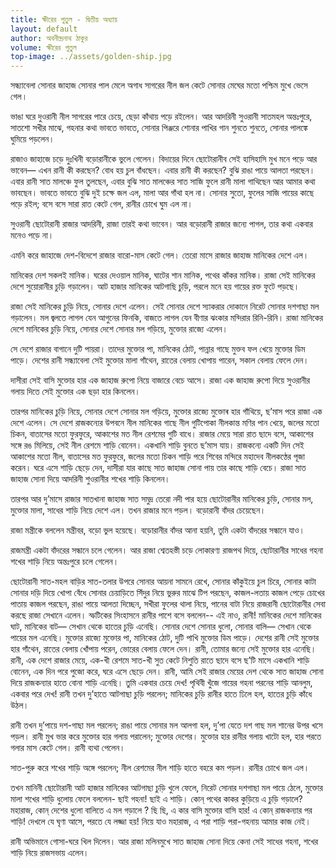 ```yaml
---
title: ক্ষীরের পুতুল - দ্বিতীয় অধ্যায়
layout: default
author: অবনীন্দ্রনাথ ঠাকুর
volume: ক্ষীরের পুতুল
top-image: ../assets/golden-ship.jpg
---
```

সন্ধ্যাবেলা সোনার জাহাজ সােনার পাল মেলে অগাধ সাগরের নীল জল কেটে সােনার মেঘের মতো পশ্চিম মুখে ভেসে গেল।

ভাঙা ঘরে দুওরানী নীল সাগরের পারে চেয়ে, ছেড়া কাঁথায় পড়ে রইলেন। আর আদরিনী সুওরানী সাতমহল অন্তঃপুরে, সাতশাে সখীর মাঝে, গহনার কথা ভাবতে ভাবতে, সােনার পিঞ্জরে শােনার পাখির গান শুনতে শুনতে, সােনার পালঙ্কে ঘুমিয়ে পড়লেন।

রাজাও জাহাজে চড়ে দুঃখিনী বড়োরানীকে ভুলে গেলেন। বিদায়ের দিনে ছােটোরানীব সেই হাসিহাসি মুখ মনে পড়ে আর ভাবেন— এখন রানী কী করছেন? বোধ হয় চুল বাঁধছেন। এবার রানী কী করছেন? বুঝি রাঙা পায়ে আলতা পরছেন। এবার রানী সাত মালঞ্চে ফুল তুলছেন, এবার বুঝি সাত মালঞ্চের সাত সাজি ফুলে রানী মালা গাথিছেন আর আমার কথা ভাবছেন। ভাবতে ভাবতে বুঝি দুই চক্ষে জল এল, মালা আর গাঁথা হল না। সােনার সুতাে, ফুলের সাজি পায়ের কাছে পড়ে রইল; বসে বসে সারা রাত কেটে গেল, রানীর চোখে ঘুম এল না।

সুওরানী ছােটোরানী রাজার আদরিনী, রাজা তারই কথা ভাবেন। আর বড়ােরানী রাজার জন্যে পাগল, তার কথা একবার মনেও পড়ে না।

এমনি করে জাহাজে দেশ-বিদেশে রাজার বারো-মাস কেটে গেল। তেরাে মাসে রাজার জাহাজ মানিকের দেশে এল।

মানিকের দেশ সকলই মানিক। ঘরের দেওয়াল মানিক, ঘাটের শান মানিক, পথের কাঁকর মানিক। রাজা সেই মানিকের দেশে সুয়ােরানীর চুড়ি গড়ালেন। আট হাজার মানিকের আটগাছি চুড়ি, পরলে মনে হয় গায়ের রক্ত ফুটে পড়ছে।

রাজা সেই মানিকের চুড়ি নিয়ে, সােনার দেশে এলেন। সেই সােনার দেশে স্যাকরার দোকানে নিরেট সােনার দশগাছা মল গড়ালেন। মল জ্বলতে লাগল যেন আগুনের ফিনকি, বাজতে লাগল যেন বীণার ঝংকার মন্দিরার রিনি-রিনি। রাজা মানিকের দেশে মানিকের চুড়ি নিয়ে, সােনার দেশে সােনার মল গড়িয়ে, মুক্তোর রাজ্যে এলেন।

সে দেশে রাজার বাগানে দুটি পায়রা। তাদের মুক্তোর পা, মানিকের ঠোট, পান্নার গাছে মুক্তব ফল খেয়ে মুক্তোর ডিম পাড়ে। দেশের রানী সন্ধ্যাবেলা সেই মুক্তোর মালা গাঁথেন, রাতের বেলায় খোপায় পারেন, সকাল বেলায় ফেলে দেন।

দাসীরা সেই বাসি মুক্তোর হার এক জাহাজ রুপো  নিয়ে বাজারে বেচে আসে। রাজা এক জাহাজ রুপাে দিয়ে সুওরানীর গলায় দিতে সেই মুক্তোর এক ছড়া হার কিনলেন।

তারপর মানিকের চুড়ি নিয়ে, সোনার দেশে সােনার  মল গড়িয়ে, মুক্তোর রাজ্যে মুক্তোৰ হার গাঁথিয়ে, ছ’মাস পরে রাজা এক দেশে এলেন। সে দেশে রাজকন্যের উপবনে নীল মানিকের গাছে নীল গুটিপােকা নীলকান্ত মণির পান খেয়ে, জলের মতাে চিকন, বাতাসের মতো ফুরফুরে, আকাশের মত নীল রেশমের গুটি বাধে। রাজার মেয়ে সারা রাত ছাদে বসে, আকাশের সঙ্গে রঙ মিলিয়ে, সেই নীল রেশমে শাড়ি বােনেন। একখানি শাড়ি বুনতে ছ’মাস যায়। রাজকন্যে একটি দিন সেই আকাশের মতাে নীল, বাতাসের মত ফুরফুরে, জলের মতাে চিকন শাড়ি পরে শিবের মন্দিরে মহাদেব নীলকণ্ঠের পূজা করেন। ঘরে এসে শাড়ি ছেড়ে দেন, দাসীরা যার কাছে সাত জাহাজ সােনা পায় তার কাছে শাড়ি বেচে। রাজা সাত জাহাজ সােনা দিয়ে আদরিনী শুওরানীর শখের শাড়ি কিনলেন।

তারপর আর দু’মাসে রাজার সাতখানা জাহাজ সাত সমুদ্র তেরাে নদী পার হয়ে ছােটোরানীর মানিকের চুড়ি, সােনার মল, মুক্তোর মালা, সাধের শাড়ি নিয়ে দেশে এল। তখন রাজার মনে পড়ল। বড়ােরানী বাঁদর চেয়েছেন।

রাজা মন্ত্রীকে বললেন মন্ত্রীবর, বড়াে ভুল হয়েছে। বড়ােরানীর বাঁদর আনা হয়নি, তুমি একটা বাঁদরের সন্ধানে যাও।

রাজমন্ত্রী একটা বাঁদরের সন্ধানে চলে গেলেন। আর রাজা শ্বেতহস্তী চড়ে লােকারণ্য রাজপথ দিয়ে, ছােটারানীর সাধের গহনা শখের শাড়ি নিয়ে অন্তঃপুরে চলে গেলেন।

ছােটোরানী সাত-মহল বাড়ির সাত-তলার উপরে সােনার আয়না সামনে রেখে, সােনার কাঁকুইয়ে চুল চিরে, সােনার কাটা সােনার দড়ি দিয়ে খোপা বেঁধে সােনার চেয়াড়িতে সিঁদুর নিয়ে ভুরুর মাঝে টিপ পরছেন, কাজল-লতায় কাজল পেড়ে চোখের পাতায় কাজল পরছেন, রাঙা পায়ে আলতা দিচ্ছেন, সখীরা ফুলের থালা নিয়ে, পানের বাটা নিয়ে রাজরানী ছােটোরানীর সেবা করছে রাজা সেখানে এলেন।  স্ফটিকের সিংহাসনে রানীর পাশে বসে বললেন-- এই নাও, রানী! মানিকের দেশে মানিকের ঘাট, মানিকের বাট— সেখান থেকে হাতের চুড়ি এনেছি। সােনার দেশে সােনার ধুলাে, সােনার বালি— সেখান থেকে পায়ের মল এনেছি। মুক্তোর রাজ্যে মুক্তোর পা, মানিকের ঠোট, দুটি পাখি মুক্তোর ডিম পাড়ে। দেশের রানী সেই মুক্তোর হার গাঁথেন, রাতের বেলায় খোঁপায় পরেন, ভােরের বেলায় ফেলে দেন। রানী, তােমার জন্যে সেই মুক্তোর হার এনেছি। রানী, এক দেশে রাজার মেয়ে, এক-খী রেশমে সাত-খী সুত কেটে নিশুতি রাতে ছাদে বসে ছ’টি মাসে একখানি শাড়ি বােনেন, এক দিন পরে পুজো করে, ঘরে এসে ছেড়ে দেন। রানী, আমি সেই রাজার মেয়ের দেশ থেকে সাত জাহাজ সােনা দিয়ে রাজকন্যার হাতে বােনা শাড়ি এনেছি। তুমি একবার চেয়ে দেখ! পৃথিবী খুঁজে গায়ের গহনা পরনের শাড়ি আনলুম, একবার পরে দেখ! রানী তখন দু’হাতে আটগাছা চুড়ি পরলেন; মানিকের চুড়ি রানীর হাতে ঢিলে হল, হাতের চুড়ি কাঁধে উঠল।

রানী তখন দু’পায়ে দশ-গাছা মল পরলেন; রাঙা পায়ে সােনার মল আলগা হল, দু’পা যেতে দশ গাছ মল শানের উপর খসে পড়ল। রানী মুখ ভার করে মুক্তোর হার গলায় পরালেন; মুক্তোর দেশের। মুক্তোর হার রানীর গলায় খাটো হল, হার পরতে গলার মাস কেটে গেল। রানী ব্যথা পেলেন।

সাত-পুরু করে শখের শাড়ি অঙ্গে পরলেন; নীল রেশমের নীল শাড়ি হাতে বহরে কম পড়ল। রানীর চোখে জল এল।

তখন মানিনী ছােটোরানী আট হাজার মানিকের আটগাছা চুড়ি খুলে ফেলে, নিরেট সােনার দশগাছা মল পায়ে ঠেলে, মুক্তোর মালা শখের শাড়ি ধুলােয় ফেলে বললেন- ছাই গহনা! ছাই এ শাড়ি। কোন্ পথের কাকর কুড়িয়ে এ চুড়ি গড়ালে? মহারাজ, কোন্ দেশের ধুলো বালিতে এ মল গড়ালে ? ছি ছি, এ কার বাসি মুক্তোর বাসি হার! এ কোন্ রাজকন্যার পর শাড়ি! দেখলে যে ঘৃণা আসে, পরতে যে লজ্জা হয়! নিয়ে যাও মহারাজ, এ পরা শাড়ি পরা-গহনায় আমার কাজ নেই।

রানী অভিমানে গােসা-ঘরে খিল দিলেন। আর রাজা মলিনমুখে সাত জাহাজ সােনা দিয়ে কেনা সেই সাধের গহনা, শখের শাড়ি নিয়ে রাজসভায় এলেন।

